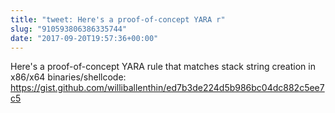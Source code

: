 ```yaml
---
title: "tweet: Here's a proof-of-concept YARA r"
slug: "910593806386335744"
date: "2017-09-20T19:57:36+00:00"
---
```

Here's a proof-of-concept YARA rule that matches stack string creation in x86/x64 binaries/shellcode: https://gist.github.com/williballenthin/ed7b3de224d5b986bc04dc882c5ee7c5